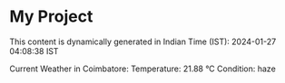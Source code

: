 # My Project

This content is dynamically generated in Indian Time (IST): 2024-01-27 04:08:38 IST


Current Weather in Coimbatore:
Temperature: 21.88 °C
Condition: haze
